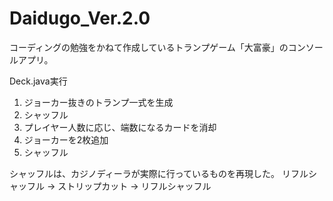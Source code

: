 # Daidugo_Ver.2.0
コーディングの勉強をかねて作成しているトランプゲーム「大富豪」のコンソールアプリ。

Deck.java実行
1. ジョーカー抜きのトランプ一式を生成
2. シャッフル
3. プレイヤー人数に応じ、端数になるカードを消却
4. ジョーカーを2枚追加
5. シャッフル

シャッフルは、カジノディーラが実際に行っているものを再現した。
リフルシャッフル → ストリップカット → リフルシャッフル
